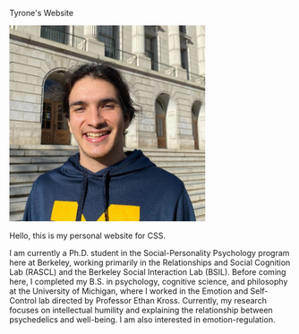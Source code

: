 Tyrone's Website

<p align="left">
  <img src="tsgambati.jpeg" width="350" title="hover text">
</p>

Hello, this is my personal website for CSS. 

I am currently a Ph.D. student in the Social-Personality Psychology program here at Berkeley, working primarily in the Relationships and Social Cognition Lab (RASCL) and the Berkeley Social Interaction Lab (BSIL). Before coming here, I completed my B.S. in psychology, cognitive science, and philosophy at the University of Michigan, where I worked in the Emotion and Self-Control lab directed by Professor Ethan Kross. Currently, my research focuses on intellectual humility and explaining the relationship between psychedelics and well-being. I am also interested in emotion-regulation.



